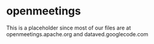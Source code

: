 openmeetings
============

This is a placeholder since most of our files are at openmeetings.apache.org and dataved.googlecode.com